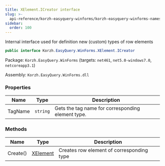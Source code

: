 ```yaml
---
title: XElement.ICreator interface
slug: >-
  api-reference/korzh-easyquery-winforms/korzh-easyquery-winforms-namespace/xelement-icreator-interface
sidebar:
  order: 100
---
```


Internal interface used for definition new (custom) types of row elements
```csharp
public interface Korzh.EasyQuery.WinForms.XElement.ICreator

```
Package: `Korzh.EasyQuery.WinForms` (targets: `net461`, `net5.0-windows7.0`, `netcoreapp3.1`)

Assembly: `Korzh.EasyQuery.WinForms.dll`

### Properties

| Name | Type | Description | 
| --- | --- | --- | 
| TagName | `string` | Gets the tag name for corresponding element type. | 


### Methods

| Name | Type | Description | 
| --- | --- | --- | 
| Create() | [XElement](/easyquery/docs/api-reference/korzh-easyquery-winforms/korzh-easyquery-winforms-namespace/xelement-class) | Creates row element of corresponding type |
